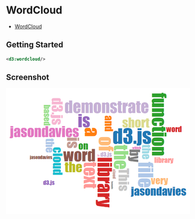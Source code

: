 # WordCloud

* [WordCloud](https://www.jasondavies.com/wordcloud/)

## Getting Started

```xml
<d3:wordcloud/>
```

## Screenshot

![WordCloud](screenshots/wordcloud.png "WordCloud")
